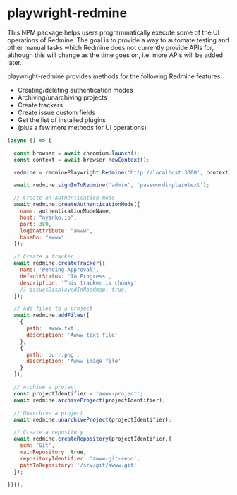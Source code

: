 # playwright-redmine

This NPM package helps users programmatically execute some of the UI operations of Redmine. The goal is to provide a way to automate testing and other manual tasks which Redmine does not currently provide APIs for, although this will change as the time goes on, i.e. more APIs will be added later.

playwright-redmine provides methods for the following Redmine features:

- Creating/deleting authentication modes
- Archiving/unarchiving projects
- Create trackers
- Create issue custom fields
- Get the list of installed plugins
- (plus a few more methods for UI operations)

```js
(async () => {

  const browser = await chromium.launch();
  const context = await browser.newContext();

  redmine = redminePlaywright.Redmine('http://localhost:3000', context);

  await redmine.signInToRedmine('admin', 'passwordinplaintext');

  // Create an authentication mode
  await redmine.createAuthenticationMode({
    name: authenticationModeName,
    host: "nyanko.io",
    port: 389,
    loginAttribute: "awww",
    baseDn: "awww"
  });

  // Create a tracker
  await redmine.createTracker({
    name: 'Pending Approval',
    defaultStatus: 'In Progress',
    description: 'This tracker is chonky'
    // issuesDisplayedInRoadmap: true,
  });

  // Add files to a project
  await redmine.addFiles([
    {
      path: 'awww.txt',
      description: 'Awww text file'
    },
    {
      path: 'purr.png',
      description: 'Awww image file'
    }
  ]);

  // Archive a project
  const projectIdentifier = 'awww-project';
  await redmine.archiveProject(projectIdentifier);

  // Unarchive a project
  await redmine.unarchiveProject(projectIdentifier);

  // Create a repository
  await redmine.createRepository(projectIdentifier,{
    scm: 'Git',
    mainRepository: true,
    repositoryIdentifier: 'awww-git-repo',
    pathToRepository: '/srv/git/awww.git'
  });

})();

```